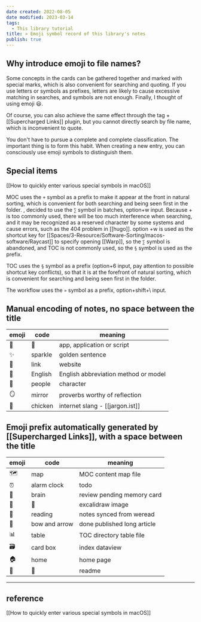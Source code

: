 ```yaml
---
date created: 2022-08-05
date modified: 2023-03-14
tags:
  - This library tutorial
title: » Emoji symbol record of this library's notes
publish: true
---
```

## Why introduce emoji to file names?

Some concepts in the cards can be gathered together and marked with special marks, which is also convenient for searching and quoting. If you use letters or symbols as prefixes, letters are likely to cause excessive matching in searches, and symbols are not enough. Finally, I thought of using emoji 😃.

Of course, you can also achieve the same effect through the tag + [[Supercharged Links]] plugin, but you cannot directly search by file name, which is inconvenient to quote.

You don't have to pursue a complete and complete classification. The important thing is to form this habit. When creating a new entry, you can consciously use emoji symbols to distinguish them.

## Special items

[[How to quickly enter various special symbols in macOS]]

MOC uses the `+` symbol as a prefix to make it appear at the front in natural sorting, which is convenient for both searching and being seen first in the folder.
, decided to use the `∑` symbol in batches, option+w input. Because + is too commonly used, there will be too much interference when searching, and it may be recognized as a reserved character by some systems and cause errors, such as the 404 problem in [[hugo]].
option +w is used as the shortcut key for [[Spaces/3-Resource/Software-Sorting/macos-software/Raycast]] to specify opening [[Warp]], so the `∑` symbol is abandoned, and TOC is not commonly used, so the `§` symbol is used as the prefix.

TOC uses the `§` symbol as a prefix (option+6 input, pay attention to possible shortcut key conflicts), so that it is at the forefront of natural sorting, which is convenient for searching and being seen first in the folder.

The workflow uses the `»` symbol as a prefix, option+shift+\ input.

## Manual encoding of notes, no space between the title

| emoji | code | meaning |
| ----- | ---- | -------------------- |
| 🤖    | 🤖 | app, application or script |
| ✨    | sparkle | golden sentence |
| 🔗    | link | website |
| 🔡    | English | English abbreviation method or model |
| 🧑    | people | character |
| 🪞    | mirror | proverbs worthy of reflection |
| 🐤    | chicken | internet slang - [[jargon.ist]] |

## Emoji prefix automatically generated by [[Supercharged Links]], with a space between the title

| emoji | code | meaning |
| ----- | ------ | ------------------------ |
| 🗺     | map | MOC content map file |
| ⏰    | alarm clock | todo |
| 🧠    | brain | review pending memory card |
| 🎨    | 🎨     | excalidraw image |
| 📖    | reading | notes synced from weread |
| 🏹    | bow and arrow | done published long article |
| 📊    | table | TOC directory table file |
| 🗃     | card box | index dataview |
| 🏠    | home | home page |
| 📃    | 📃   | readme |

---

## reference

[[How to quickly enter various special symbols in macOS]] 